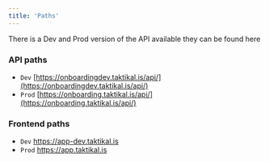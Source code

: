 ```yaml
---
title: 'Paths'
---
```


There is a Dev and Prod version of the API available they can be found here

### API paths

- `Dev`
  [https://onboardingdev.taktikal.is/api/](https://onboardingdev.taktikal.is/api/)
- `Prod`
  [https://onboarding.taktikal.is/api/](https://onboarding.taktikal.is/api/)

### Frontend paths

- `Dev` https://app-dev.taktikal.is
- `Prod` https://app.taktikal.is
